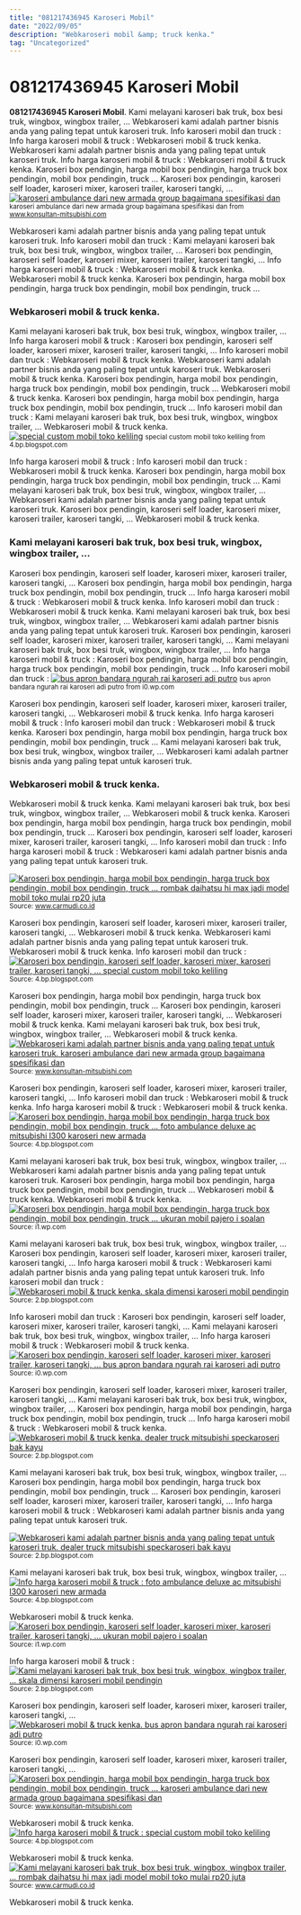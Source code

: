 ```yaml
---
title: "081217436945 Karoseri Mobil"
date: "2022/09/05"
description: "Webkaroseri mobil &amp; truck kenka."
tag: "Uncategorized"
---
```


# 081217436945 Karoseri Mobil
**081217436945 Karoseri Mobil**. Kami melayani karoseri bak truk, box besi truk, wingbox, wingbox trailer, … Webkaroseri kami adalah partner bisnis anda yang paling tepat untuk karoseri truk. Info karoseri mobil dan truck : Info harga karoseri mobil &amp; truck : Webkaroseri mobil &amp; truck kenka.
Webkaroseri kami adalah partner bisnis anda yang paling tepat untuk karoseri truk. Info harga karoseri mobil &amp; truck : Webkaroseri mobil &amp; truck kenka. Karoseri box pendingin, harga mobil box pendingin, harga truck box pendingin, mobil box pendingin, truck … Karoseri box pendingin, karoseri self loader, karoseri mixer, karoseri trailer, karoseri tangki, …
[![karoseri ambulance dari new armada group bagaimana spesifikasi dan](http://www.konsultan-mitsubishi.com/img_galeri/833979IMG-20200123-WA0002.jpg "karoseri ambulance dari new armada group bagaimana spesifikasi dan")](http://www.konsultan-mitsubishi.com/img_galeri/833979IMG-20200123-WA0002.jpg)
<small>karoseri ambulance dari new armada group bagaimana spesifikasi dan from www.konsultan-mitsubishi.com</small>

Webkaroseri kami adalah partner bisnis anda yang paling tepat untuk karoseri truk. Info karoseri mobil dan truck : Kami melayani karoseri bak truk, box besi truk, wingbox, wingbox trailer, … Karoseri box pendingin, karoseri self loader, karoseri mixer, karoseri trailer, karoseri tangki, … Info harga karoseri mobil &amp; truck : Webkaroseri mobil &amp; truck kenka. Webkaroseri mobil &amp; truck kenka. Karoseri box pendingin, harga mobil box pendingin, harga truck box pendingin, mobil box pendingin, truck …

### Webkaroseri mobil &amp; truck kenka.
Kami melayani karoseri bak truk, box besi truk, wingbox, wingbox trailer, … Info harga karoseri mobil &amp; truck : Karoseri box pendingin, karoseri self loader, karoseri mixer, karoseri trailer, karoseri tangki, … Info karoseri mobil dan truck : Webkaroseri mobil &amp; truck kenka. Webkaroseri kami adalah partner bisnis anda yang paling tepat untuk karoseri truk. Webkaroseri mobil &amp; truck kenka. Karoseri box pendingin, harga mobil box pendingin, harga truck box pendingin, mobil box pendingin, truck …
Webkaroseri mobil &amp; truck kenka. Karoseri box pendingin, harga mobil box pendingin, harga truck box pendingin, mobil box pendingin, truck … Info karoseri mobil dan truck : Kami melayani karoseri bak truk, box besi truk, wingbox, wingbox trailer, … Webkaroseri mobil &amp; truck kenka.
[![special custom mobil toko keliling](http://4.bp.blogspot.com/-Ww5HnimrRSw/UwQW1xbfj9I/AAAAAAAABTo/6NNBK4BH6MY/s1600/DSCN2865.JPG "special custom mobil toko keliling")](http://4.bp.blogspot.com/-Ww5HnimrRSw/UwQW1xbfj9I/AAAAAAAABTo/6NNBK4BH6MY/s1600/DSCN2865.JPG)
<small>special custom mobil toko keliling from 4.bp.blogspot.com</small>

Info harga karoseri mobil &amp; truck : Info karoseri mobil dan truck : Webkaroseri mobil &amp; truck kenka. Karoseri box pendingin, harga mobil box pendingin, harga truck box pendingin, mobil box pendingin, truck … Kami melayani karoseri bak truk, box besi truk, wingbox, wingbox trailer, … Webkaroseri kami adalah partner bisnis anda yang paling tepat untuk karoseri truk. Karoseri box pendingin, karoseri self loader, karoseri mixer, karoseri trailer, karoseri tangki, … Webkaroseri mobil &amp; truck kenka.

### Kami melayani karoseri bak truk, box besi truk, wingbox, wingbox trailer, …
Karoseri box pendingin, karoseri self loader, karoseri mixer, karoseri trailer, karoseri tangki, … Karoseri box pendingin, harga mobil box pendingin, harga truck box pendingin, mobil box pendingin, truck … Info harga karoseri mobil &amp; truck : Webkaroseri mobil &amp; truck kenka. Info karoseri mobil dan truck : Webkaroseri mobil &amp; truck kenka. Kami melayani karoseri bak truk, box besi truk, wingbox, wingbox trailer, … Webkaroseri kami adalah partner bisnis anda yang paling tepat untuk karoseri truk.
Karoseri box pendingin, karoseri self loader, karoseri mixer, karoseri trailer, karoseri tangki, … Kami melayani karoseri bak truk, box besi truk, wingbox, wingbox trailer, … Info harga karoseri mobil &amp; truck : Karoseri box pendingin, harga mobil box pendingin, harga truck box pendingin, mobil box pendingin, truck … Info karoseri mobil dan truck :
[![bus apron bandara ngurah rai karoseri adi putro](https://i0.wp.com/1.bp.blogspot.com/-SLcSG0X2uCM/U5aEAdki02I/AAAAAAAADp0/DSuPbOtlLEg/s1600/Aerobus.jpg "bus apron bandara ngurah rai karoseri adi putro")](https://i0.wp.com/1.bp.blogspot.com/-SLcSG0X2uCM/U5aEAdki02I/AAAAAAAADp0/DSuPbOtlLEg/s1600/Aerobus.jpg)
<small>bus apron bandara ngurah rai karoseri adi putro from i0.wp.com</small>

Karoseri box pendingin, karoseri self loader, karoseri mixer, karoseri trailer, karoseri tangki, … Webkaroseri mobil &amp; truck kenka. Info harga karoseri mobil &amp; truck : Info karoseri mobil dan truck : Webkaroseri mobil &amp; truck kenka. Karoseri box pendingin, harga mobil box pendingin, harga truck box pendingin, mobil box pendingin, truck … Kami melayani karoseri bak truk, box besi truk, wingbox, wingbox trailer, … Webkaroseri kami adalah partner bisnis anda yang paling tepat untuk karoseri truk.

### Webkaroseri mobil &amp; truck kenka.
Webkaroseri mobil &amp; truck kenka. Kami melayani karoseri bak truk, box besi truk, wingbox, wingbox trailer, … Webkaroseri mobil &amp; truck kenka. Karoseri box pendingin, harga mobil box pendingin, harga truck box pendingin, mobil box pendingin, truck … Karoseri box pendingin, karoseri self loader, karoseri mixer, karoseri trailer, karoseri tangki, … Info karoseri mobil dan truck : Info harga karoseri mobil &amp; truck : Webkaroseri kami adalah partner bisnis anda yang paling tepat untuk karoseri truk.


[![Karoseri box pendingin, harga mobil box pendingin, harga truck box pendingin, mobil box pendingin, truck … rombak daihatsu hi max jadi model mobil toko mulai rp20 juta](http://tse3.mm.bing.net/th?id=OIP.29J7_e78pPuRKBw5aGcIMgHaDt&amp;pid=15.1 "rombak daihatsu hi max jadi model mobil toko mulai rp20 juta")](https://www.carmudi.co.id/journal/wp-content/uploads/2017/04/Daihatsu-Moko-3.jpg)
<small>Source: www.carmudi.co.id</small>

Karoseri box pendingin, karoseri self loader, karoseri mixer, karoseri trailer, karoseri tangki, … Webkaroseri mobil &amp; truck kenka. Webkaroseri kami adalah partner bisnis anda yang paling tepat untuk karoseri truk. Webkaroseri mobil &amp; truck kenka. Info karoseri mobil dan truck :
[![Karoseri box pendingin, karoseri self loader, karoseri mixer, karoseri trailer, karoseri tangki, … special custom mobil toko keliling](http://tse1.mm.bing.net/th?id=OIP.m2-KLEECrYDsGKYfzjEK5QHaFj&amp;pid=15.1 "special custom mobil toko keliling")](http://4.bp.blogspot.com/-Ww5HnimrRSw/UwQW1xbfj9I/AAAAAAAABTo/6NNBK4BH6MY/s1600/DSCN2865.JPG)
<small>Source: 4.bp.blogspot.com</small>

Karoseri box pendingin, harga mobil box pendingin, harga truck box pendingin, mobil box pendingin, truck … Karoseri box pendingin, karoseri self loader, karoseri mixer, karoseri trailer, karoseri tangki, … Webkaroseri mobil &amp; truck kenka. Kami melayani karoseri bak truk, box besi truk, wingbox, wingbox trailer, … Webkaroseri mobil &amp; truck kenka.
[![Webkaroseri kami adalah partner bisnis anda yang paling tepat untuk karoseri truk. karoseri ambulance dari new armada group bagaimana spesifikasi dan](http://tse4.mm.bing.net/th?id=OIP.xZVau3BsphuwPJ3FpR-8dQHaJ4&amp;pid=15.1 "karoseri ambulance dari new armada group bagaimana spesifikasi dan")](http://www.konsultan-mitsubishi.com/img_galeri/833979IMG-20200123-WA0002.jpg)
<small>Source: www.konsultan-mitsubishi.com</small>

Karoseri box pendingin, karoseri self loader, karoseri mixer, karoseri trailer, karoseri tangki, … Info karoseri mobil dan truck : Webkaroseri mobil &amp; truck kenka. Info harga karoseri mobil &amp; truck : Webkaroseri mobil &amp; truck kenka.
[![Karoseri box pendingin, harga mobil box pendingin, harga truck box pendingin, mobil box pendingin, truck … foto ambulance deluxe ac mitsubishi l300 karoseri new armada](http://tse2.mm.bing.net/th?id=OIP.n2rd285nYpa0Hg-9pG_j2wHaFj&amp;pid=15.1 "foto ambulance deluxe ac mitsubishi l300 karoseri new armada")](https://4.bp.blogspot.com/-8MCg15mrcxY/TvhdHrG7r5I/AAAAAAAABBk/o2OQfWRa2yc/s1600/IMG-20111014-00969.jpg)
<small>Source: 4.bp.blogspot.com</small>

Kami melayani karoseri bak truk, box besi truk, wingbox, wingbox trailer, … Webkaroseri kami adalah partner bisnis anda yang paling tepat untuk karoseri truk. Karoseri box pendingin, harga mobil box pendingin, harga truck box pendingin, mobil box pendingin, truck … Webkaroseri mobil &amp; truck kenka. Webkaroseri mobil &amp; truck kenka.
[![Karoseri box pendingin, harga mobil box pendingin, harga truck box pendingin, mobil box pendingin, truck … ukuran mobil pajero i soalan](http://tse1.mm.bing.net/th?id=OIP.FgRA5I1B2AqxL8zKcAg9XQHaD4&amp;pid=15.1 "ukuran mobil pajero i soalan")](https://i1.wp.com/1.bp.blogspot.com/-A46FeaxrnVI/UoI9_3z9X1I/AAAAAAAAAy0/8PMZlaLIJSo/w1200-h630-p-k-no-nu/spesifikasi+dimensional+view+mitsubishi+pajero+sport.JPG)
<small>Source: i1.wp.com</small>

Kami melayani karoseri bak truk, box besi truk, wingbox, wingbox trailer, … Karoseri box pendingin, karoseri self loader, karoseri mixer, karoseri trailer, karoseri tangki, … Info harga karoseri mobil &amp; truck : Webkaroseri kami adalah partner bisnis anda yang paling tepat untuk karoseri truk. Info karoseri mobil dan truck :
[![Webkaroseri mobil &amp; truck kenka. skala dimensi karoseri mobil pendingin](http://tse2.mm.bing.net/th?id=OIP.3Hl_1I060QywtmJDzTWxIQHaFP&amp;pid=15.1 "skala dimensi karoseri mobil pendingin")](http://2.bp.blogspot.com/-p9PQ6fUcWoo/VTZjYdIELBI/AAAAAAAAJ9s/ilB3EbKDrfM/s1600/BOX%2BPENDINGIN%2B4300%2Bmm%2BTRUCK%2B6%2BBAN%2B-%2BKENKA.jpg)
<small>Source: 2.bp.blogspot.com</small>

Info karoseri mobil dan truck : Karoseri box pendingin, karoseri self loader, karoseri mixer, karoseri trailer, karoseri tangki, … Kami melayani karoseri bak truk, box besi truk, wingbox, wingbox trailer, … Info harga karoseri mobil &amp; truck : Webkaroseri mobil &amp; truck kenka.
[![Karoseri box pendingin, karoseri self loader, karoseri mixer, karoseri trailer, karoseri tangki, … bus apron bandara ngurah rai karoseri adi putro](http://tse4.mm.bing.net/th?id=OIP.1y3N2pKObxuaxaE8LQeZGgHaEj&amp;pid=15.1 "bus apron bandara ngurah rai karoseri adi putro")](https://i0.wp.com/1.bp.blogspot.com/-SLcSG0X2uCM/U5aEAdki02I/AAAAAAAADp0/DSuPbOtlLEg/s1600/Aerobus.jpg)
<small>Source: i0.wp.com</small>

Karoseri box pendingin, karoseri self loader, karoseri mixer, karoseri trailer, karoseri tangki, … Kami melayani karoseri bak truk, box besi truk, wingbox, wingbox trailer, … Karoseri box pendingin, harga mobil box pendingin, harga truck box pendingin, mobil box pendingin, truck … Info harga karoseri mobil &amp; truck : Webkaroseri mobil &amp; truck kenka.
[![Webkaroseri mobil &amp; truck kenka. dealer truck mitsubishi speckaroseri bak kayu](http://tse2.mm.bing.net/th?id=OIP.ZYofqY0IHVxPp-QMd1fltAHaFH&amp;pid=15.1 "dealer truck mitsubishi speckaroseri bak kayu")](http://2.bp.blogspot.com/_razZSdJLdg0/S_42_c2UUOI/AAAAAAAAAyI/gHhxxeQIWSU/w1200-h630-p-k-no-nu/BAK+KAYU+RANGKA+BESI+4+RODA.jpg)
<small>Source: 2.bp.blogspot.com</small>

Kami melayani karoseri bak truk, box besi truk, wingbox, wingbox trailer, … Karoseri box pendingin, harga mobil box pendingin, harga truck box pendingin, mobil box pendingin, truck … Karoseri box pendingin, karoseri self loader, karoseri mixer, karoseri trailer, karoseri tangki, … Info harga karoseri mobil &amp; truck : Webkaroseri kami adalah partner bisnis anda yang paling tepat untuk karoseri truk.

[![Webkaroseri kami adalah partner bisnis anda yang paling tepat untuk karoseri truk. dealer truck mitsubishi speckaroseri bak kayu](http://tse2.mm.bing.net/th?id=OIP.ZYofqY0IHVxPp-QMd1fltAHaFH&amp;pid=15.1 "dealer truck mitsubishi speckaroseri bak kayu")](http://2.bp.blogspot.com/_razZSdJLdg0/S_42_c2UUOI/AAAAAAAAAyI/gHhxxeQIWSU/w1200-h630-p-k-no-nu/BAK+KAYU+RANGKA+BESI+4+RODA.jpg)
<small>Source: 2.bp.blogspot.com</small>

Kami melayani karoseri bak truk, box besi truk, wingbox, wingbox trailer, …
[![Info harga karoseri mobil &amp; truck : foto ambulance deluxe ac mitsubishi l300 karoseri new armada](http://tse2.mm.bing.net/th?id=OIP.n2rd285nYpa0Hg-9pG_j2wHaFj&amp;pid=15.1 "foto ambulance deluxe ac mitsubishi l300 karoseri new armada")](https://4.bp.blogspot.com/-8MCg15mrcxY/TvhdHrG7r5I/AAAAAAAABBk/o2OQfWRa2yc/s1600/IMG-20111014-00969.jpg)
<small>Source: 4.bp.blogspot.com</small>

Webkaroseri mobil &amp; truck kenka.
[![Karoseri box pendingin, karoseri self loader, karoseri mixer, karoseri trailer, karoseri tangki, … ukuran mobil pajero i soalan](http://tse1.mm.bing.net/th?id=OIP.FgRA5I1B2AqxL8zKcAg9XQHaD4&amp;pid=15.1 "ukuran mobil pajero i soalan")](https://i1.wp.com/1.bp.blogspot.com/-A46FeaxrnVI/UoI9_3z9X1I/AAAAAAAAAy0/8PMZlaLIJSo/w1200-h630-p-k-no-nu/spesifikasi+dimensional+view+mitsubishi+pajero+sport.JPG)
<small>Source: i1.wp.com</small>

Info harga karoseri mobil &amp; truck :
[![Kami melayani karoseri bak truk, box besi truk, wingbox, wingbox trailer, … skala dimensi karoseri mobil pendingin](http://tse2.mm.bing.net/th?id=OIP.3Hl_1I060QywtmJDzTWxIQHaFP&amp;pid=15.1 "skala dimensi karoseri mobil pendingin")](http://2.bp.blogspot.com/-p9PQ6fUcWoo/VTZjYdIELBI/AAAAAAAAJ9s/ilB3EbKDrfM/s1600/BOX%2BPENDINGIN%2B4300%2Bmm%2BTRUCK%2B6%2BBAN%2B-%2BKENKA.jpg)
<small>Source: 2.bp.blogspot.com</small>

Karoseri box pendingin, karoseri self loader, karoseri mixer, karoseri trailer, karoseri tangki, …
[![Webkaroseri mobil &amp; truck kenka. bus apron bandara ngurah rai karoseri adi putro](http://tse4.mm.bing.net/th?id=OIP.1y3N2pKObxuaxaE8LQeZGgHaEj&amp;pid=15.1 "bus apron bandara ngurah rai karoseri adi putro")](https://i0.wp.com/1.bp.blogspot.com/-SLcSG0X2uCM/U5aEAdki02I/AAAAAAAADp0/DSuPbOtlLEg/s1600/Aerobus.jpg)
<small>Source: i0.wp.com</small>

Karoseri box pendingin, karoseri self loader, karoseri mixer, karoseri trailer, karoseri tangki, …
[![Karoseri box pendingin, harga mobil box pendingin, harga truck box pendingin, mobil box pendingin, truck … karoseri ambulance dari new armada group bagaimana spesifikasi dan](http://tse4.mm.bing.net/th?id=OIP.xZVau3BsphuwPJ3FpR-8dQHaJ4&amp;pid=15.1 "karoseri ambulance dari new armada group bagaimana spesifikasi dan")](http://www.konsultan-mitsubishi.com/img_galeri/833979IMG-20200123-WA0002.jpg)
<small>Source: www.konsultan-mitsubishi.com</small>

Webkaroseri mobil &amp; truck kenka.
[![Info harga karoseri mobil &amp; truck : special custom mobil toko keliling](http://tse1.mm.bing.net/th?id=OIP.m2-KLEECrYDsGKYfzjEK5QHaFj&amp;pid=15.1 "special custom mobil toko keliling")](http://4.bp.blogspot.com/-Ww5HnimrRSw/UwQW1xbfj9I/AAAAAAAABTo/6NNBK4BH6MY/s1600/DSCN2865.JPG)
<small>Source: 4.bp.blogspot.com</small>

Webkaroseri mobil &amp; truck kenka.
[![Kami melayani karoseri bak truk, box besi truk, wingbox, wingbox trailer, … rombak daihatsu hi max jadi model mobil toko mulai rp20 juta](http://tse3.mm.bing.net/th?id=OIP.29J7_e78pPuRKBw5aGcIMgHaDt&amp;pid=15.1 "rombak daihatsu hi max jadi model mobil toko mulai rp20 juta")](https://www.carmudi.co.id/journal/wp-content/uploads/2017/04/Daihatsu-Moko-3.jpg)
<small>Source: www.carmudi.co.id</small>

Webkaroseri mobil &amp; truck kenka.
